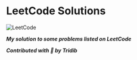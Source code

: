 # LeetCode Solutions

![LeetCode](https://assets.leetcode.com/static_assets/public/webpack_bundles/images/logo-dark.e99485d9b.svg)

***My solution to some problems listed on LeetCode***

***Contributed with :yellow_heart: by Tridib***
